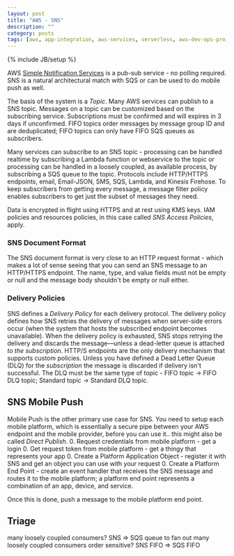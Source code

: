 ```yaml
---
layout: post
title: "AWS - SNS"
description: ""
category: posts
tags: [aws, app-integration, aws-services, serverless, aws-dev-ops-pro, aws-solutions-arch-pro]
---
```

{% include JB/setup %}

AWS [Simple Notification Services](http://docs.aws.amazon.com/sns/latest/dg/welcome.html) is a pub-sub service - no polling required. SNS is a natural architectural match with SQS or can be used to do mobile push as well. 

The basis of the system is a _Topic_. Many AWS services can publish to a SNS topic. Messages on a topic can be customized based on the subscribing service. Subscriptions must be confirmed and will expires in 3 days if unconfirmed. FIFO topics order messages by message group ID and are deduplicated; FIFO topics can only have FIFO SQS queues as subscribers.

Many services can subscribe to an SNS topic - processing can be handled realtime by subscribing a Lambda function or webservice to the topic or processing can be handled in a loosely coupled, as available process, by subscribing a SQS queue to the topic. Protocols include HTTP/HTTPS endpoints, email, Email-JSON, SMS, SQS, Lambda, and Kinesis Firehose. To keep subscribers from getting every message, a message filter policy enables subscribers to get just the subset of messages they need.

Data is encrypted in flight using HTTPS and at rest using KMS keys. IAM policies and resources policies, in this case called _SNS Access Policies_, apply.

### SNS Document Format
The SNS document format is very close to an HTTP request format - which makes a lot of sense seeing that you can send an SNS message to an HTTP/HTTPS endpoint. The name, type, and value fields must not be empty or null and the message body shouldn't be empty or null either. 

### Delivery Policies
SNS defines a _Delivery Policy_ for each delivery protocol. The delivery policy defines how SNS retries the delivery of messages when server-side errors occur (when the system that hosts the subscribed endpoint becomes unavailable). When the delivery policy is exhausted, SNS stops retrying the delivery and discards the message—unless a dead-letter queue is attached *to the subscription*. HTTP/S endpoints are the only delivery mechanism that supports custom policies. Unless you have defined a Dead Letter Queue (DLQ) for the *subscription* the message is discarded if delivery isn't successful. The DLQ must be the same type of topic - FIFO topic -> FIFO DLQ topic; Standard topic -> Standard DLQ topic.

## SNS Mobile Push
Mobile Push is the other primary use case for SNS. You need to setup each mobile platform, which is essentially a secure pipe between your AWS endpoint and the mobile provider, before you can use it.. this might also be called _Direct Publish_.
0. Request credentials from mobile platform - get a login
0. Get request token from mobile platform - get a thingy that represents your app
0. Create a Platform Application Object - register it with SNS and get an object you can use with your request
0. Create a Platform End Point - create an event handler that receives the SNS message and routes it to the mobile platform; a platform end point represents a combination of an app, device, and service.

Once this is done, push a message to the mobile platform end point.

## Triage
many loosely coupled consumers? SNS => SQS queue to fan out 
many loosely coupled consumers order sensitive? SNS FIFO => SQS FIFO

